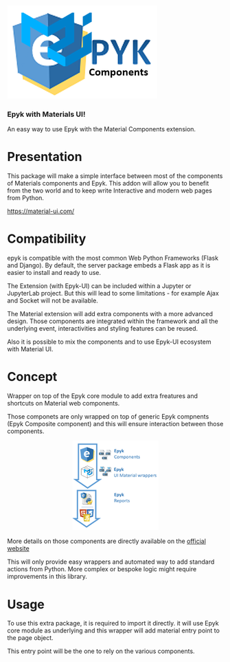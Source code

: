 
![](https://raw.githubusercontent.com/epykure/epyk-materials/master/epyk_materials/static/images/epyklogo_whole_big.png)

### Epyk with Materials UI!

An easy way to use Epyk with the Material Components extension.

Presentation
================================
This package will make a simple interface between most of the components of Materials components
and Epyk. This addon will allow you to benefit from the two world and to keep write Interactive and modern web pages from Python.

https://material-ui.com/

Compatibility
================================
epyk is compatible with the most common Web Python Frameworks (Flask and Django).
By default, the server package embeds a Flask app as it is easier to install and ready to use.

The Extension (with Epyk-UI) can be included within a Jupyter or JupyterLab project. But this will lead to some limitations - for example Ajax and Socket will not be available.

The Material extension will add extra components with a more advanced design. Those components are integrated within
the framework and all the underlying event, interactivities and styling features can be reused.

Also it is possible to mix the components and to use Epyk-UI ecosystem with Material UI.


Concept
=======

Wrapper on top of the Epyk core module to add extra freatures and shortcuts on Material web components.

Those componets are only wrapped on top of generic Epyk compnents (Epyk Composite component) and this will ensure
interaction between those components.

<div align="center" >
    <img width=200 src="https://github.com/epykure/epyk-materials/raw/master/epyk_materials/static/images/extension.PNG">
</div>

More details on those components are directly available on the [official website](https://material-ui.com/getting-started/installation/) 

This will only provide easy wrappers and automated way to add standard actions from Python.
More complex or bespoke logic might require improvements in this library.

Usage
=======

To use this extra package, it is required to import it directly. it will use Epyk core module as underlying and this
wrapper will add material entry point to the page object.

This entry point will be the one to rely on the various components.

